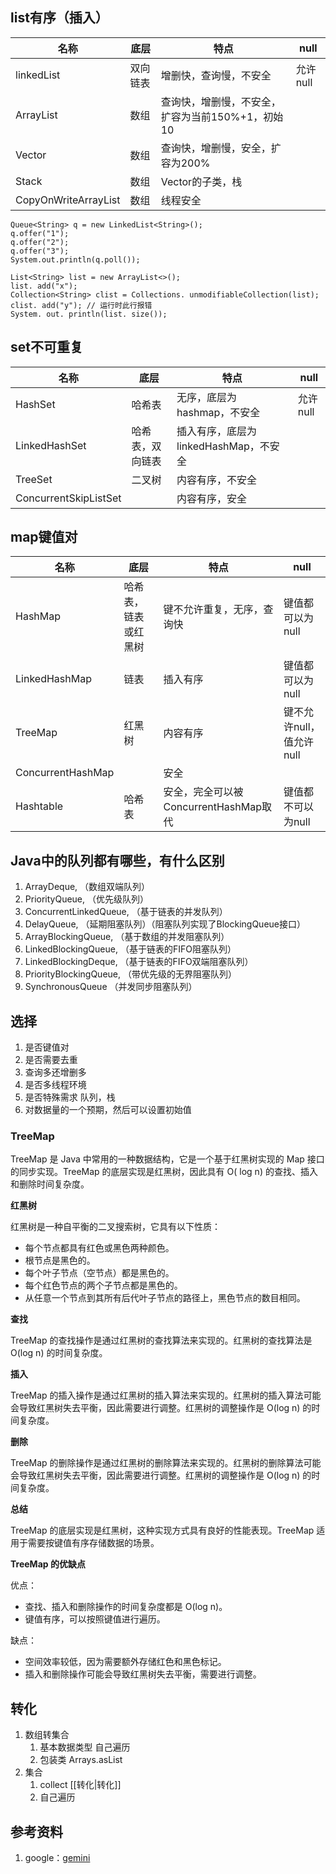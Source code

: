 ## list有序（插入）

| 名称         | 底层   | 特点                           | null   |
|------------|------|------------------------------|--------|
| linkedList | 双向链表 | 增删快，查询慢，不安全                  | 允许null |
| ArrayList  | 数组   | 查询快，增删慢，不安全，扩容为当前150%+1，初始10 |        |
| Vector     | 数组   | 查询快，增删慢，安全，扩容为200%           |        |
| Stack      | 数组   | Vector的子类，栈                  |        |
| CopyOnWriteArrayList      | 数组    | 线程安全                         |        |

   ``` 使用Queue
   Queue<String> q = new LinkedList<String>();
   q.offer("1");
   q.offer("2");
   q.offer("3");
   System.out.println(q.poll());
   ```
   ``` 确保一个集合不能被修改
   List<String> list = new ArrayList<>(); 
   list. add("x"); 
   Collection<String> clist = Collections. unmodifiableCollection(list); 
   clist. add("y"); // 运行时此行报错 
   System. out. println(list. size()); 
   ```

## set不可重复

| 名称                    | 底层       | 特点                        | null   |
|-----------------------|----------|---------------------------|--------|
| HashSet               | 哈希表      | 无序，底层为hashmap，不安全         | 允许null |
| LinkedHashSet         | 哈希表，双向链表 | 插入有序，底层为linkedHashMap，不安全 |        |
| TreeSet               | 二叉树      | 内容有序，不安全                  |        |
| ConcurrentSkipListSet |          | 内容有序，安全                   |        |

## map键值对

| 名称                | 底层         | 特点                          | null             |
|-------------------|------------|-----------------------------|------------------|
| HashMap           | 哈希表，链表或红黑树 | 键不允许重复，无序，查询快               | 键值都可以为null       |
| LinkedHashMap     | 链表         | 插入有序                        | 键值都可以为null       |
| TreeMap           | 红黑树        | 内容有序                        | 键不允许null，值允许null |
| ConcurrentHashMap |            | 安全                          |                  |
| Hashtable         | 哈希表        | 安全，完全可以被ConcurrentHashMap取代 | 键值都不可以为null      |

## Java中的队列都有哪些，有什么区别
1. ArrayDeque, （数组双端队列）
2. PriorityQueue, （优先级队列）
3. ConcurrentLinkedQueue, （基于链表的并发队列）
4. DelayQueue, （延期阻塞队列）（阻塞队列实现了BlockingQueue接口）
5. ArrayBlockingQueue, （基于数组的并发阻塞队列）
6. LinkedBlockingQueue, （基于链表的FIFO阻塞队列）
7. LinkedBlockingDeque, （基于链表的FIFO双端阻塞队列）
8. PriorityBlockingQueue, （带优先级的无界阻塞队列）
9. SynchronousQueue （并发同步阻塞队列）

## 选择
1. 是否键值对
2. 是否需要去重
3. 查询多还增删多
4. 是否多线程环境
5. 是否特殊需求 队列，栈
6. 对数据量的一个预期，然后可以设置初始值

### TreeMap
TreeMap 是 Java 中常用的一种数据结构，它是一个基于红黑树实现的 Map 接口的同步实现。TreeMap 的底层实现是红黑树，因此具有 O(
log n) 的查找、插入和删除时间复杂度。

**红黑树**

红黑树是一种自平衡的二叉搜索树，它具有以下性质：

* 每个节点都具有红色或黑色两种颜色。
* 根节点是黑色的。
* 每个叶子节点（空节点）都是黑色的。
* 每个红色节点的两个子节点都是黑色的。
* 从任意一个节点到其所有后代叶子节点的路径上，黑色节点的数目相同。

**查找**

TreeMap 的查找操作是通过红黑树的查找算法来实现的。红黑树的查找算法是 O(log n) 的时间复杂度。

**插入**

TreeMap 的插入操作是通过红黑树的插入算法来实现的。红黑树的插入算法可能会导致红黑树失去平衡，因此需要进行调整。红黑树的调整操作是
O(log n) 的时间复杂度。

**删除**

TreeMap 的删除操作是通过红黑树的删除算法来实现的。红黑树的删除算法可能会导致红黑树失去平衡，因此需要进行调整。红黑树的调整操作是
O(log n) 的时间复杂度。

**总结**

TreeMap 的底层实现是红黑树，这种实现方式具有良好的性能表现。TreeMap 适用于需要按键值有序存储数据的场景。

**TreeMap 的优缺点**

优点：

* 查找、插入和删除操作的时间复杂度都是 O(log n)。
* 键值有序，可以按照键值进行遍历。

缺点：

* 空间效率较低，因为需要额外存储红色和黑色标记。
* 插入和删除操作可能会导致红黑树失去平衡，需要进行调整。

## 转化
1. 数组转集合
    1. 基本数据类型 自己遍历
    2. 包装类 Arrays.asList
2. 集合
    1. collect [[转化|转化]]
    2. 自己遍历

## 参考资料
1. google：[gemini](https://gemini.google.com/app)